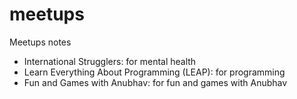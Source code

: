 # meetups

Meetups notes

- International Strugglers: for mental health
- Learn Everything About Programming (LEAP): for programming
- Fun and Games with Anubhav: for fun and games with Anubhav
